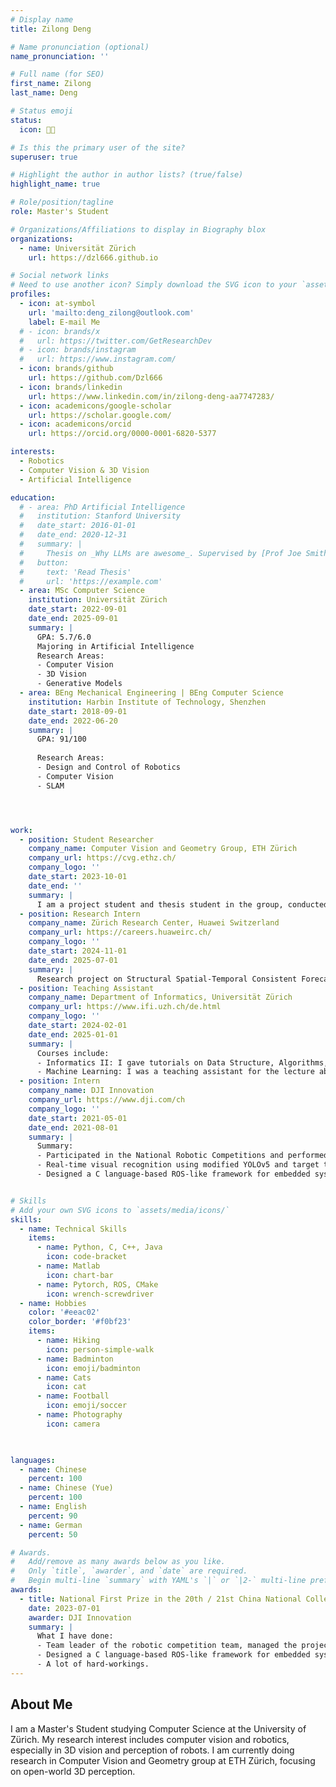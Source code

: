 ```yaml
---
# Display name
title: Zilong Deng

# Name pronunciation (optional)
name_pronunciation: ''

# Full name (for SEO)
first_name: Zilong
last_name: Deng

# Status emoji 
status:
  icon: 👨‍💻

# Is this the primary user of the site?
superuser: true

# Highlight the author in author lists? (true/false)
highlight_name: true

# Role/position/tagline
role: Master's Student

# Organizations/Affiliations to display in Biography blox
organizations:
  - name: Universität Zürich
    url: https://dzl666.github.io

# Social network links
# Need to use another icon? Simply download the SVG icon to your `assets/media/icons/` folder.
profiles:
  - icon: at-symbol
    url: 'mailto:deng_zilong@outlook.com'
    label: E-mail Me
  # - icon: brands/x
  #   url: https://twitter.com/GetResearchDev
  # - icon: brands/instagram
  #   url: https://www.instagram.com/
  - icon: brands/github
    url: https://github.com/Dzl666
  - icon: brands/linkedin
    url: https://www.linkedin.com/in/zilong-deng-aa7747283/
  - icon: academicons/google-scholar
    url: https://scholar.google.com/
  - icon: academicons/orcid
    url: https://orcid.org/0000-0001-6820-5377

interests:
  - Robotics
  - Computer Vision & 3D Vision
  - Artificial Intelligence

education:
  # - area: PhD Artificial Intelligence
  #   institution: Stanford University
  #   date_start: 2016-01-01
  #   date_end: 2020-12-31
  #   summary: |
  #     Thesis on _Why LLMs are awesome_. Supervised by [Prof Joe Smith](https://example.com). Presented papers at 5 IEEE conferences with the contributions being published in 2 Springer journals.
  #   button:
  #     text: 'Read Thesis'
  #     url: 'https://example.com'
  - area: MSc Computer Science
    institution: Universität Zürich
    date_start: 2022-09-01
    date_end: 2025-09-01
    summary: |
      GPA: 5.7/6.0
      Majoring in Artificial Intelligence
      Research Areas:
      - Computer Vision
      - 3D Vision
      - Generative Models
  - area: BEng Mechanical Engineering | BEng Computer Science
    institution: Harbin Institute of Technology, Shenzhen
    date_start: 2018-09-01
    date_end: 2022-06-20
    summary: |
      GPA: 91/100
      
      Research Areas:
      - Design and Control of Robotics
      - Computer Vision
      - SLAM




work:
  - position: Student Researcher
    company_name: Computer Vision and Geometry Group, ETH Zürich
    company_url: https://cvg.ethz.ch/
    company_logo: ''
    date_start: 2023-10-01
    date_end: ''
    summary: |
      I am a project student and thesis student in the group, conducted research on 3D vision.
  - position: Research Intern
    company_name: Zürich Research Center, Huawei Switzerland
    company_url: https://careers.huaweirc.ch/
    company_logo: ''
    date_start: 2024-11-01
    date_end: 2025-07-01
    summary: |
      Research project on Structural Spatial-Temporal Consistent Forecasting of 4D Assets.
  - position: Teaching Assistant
    company_name: Department of Informatics, Universität Zürich
    company_url: https://www.ifi.uzh.ch/de.html
    company_logo: ''
    date_start: 2024-02-01
    date_end: 2025-01-01
    summary: |
      Courses include:
      - Informatics II: I gave tutorials on Data Structure, Algorithms, and programming in C.
      - Machine Learning: I was a teaching assistant for the lecture about statistical machine learning.
  - position: Intern
    company_name: DJI Innovation
    company_url: https://www.dji.com/ch
    company_logo: ''
    date_start: 2021-05-01
    date_end: 2021-08-01
    summary: |
      Summary:
      - Participated in the National Robotic Competitions and performed technical presentations at DJI as an excellent team.
      - Real-time visual recognition using modified YOLOv5 and target tracking using Extended Kalman Filter.
      - Designed a C language-based ROS-like framework for embedded system (STM32) of wheeled robots.


# Skills
# Add your own SVG icons to `assets/media/icons/`
skills:
  - name: Technical Skills
    items:
      - name: Python, C, C++, Java
        icon: code-bracket
      - name: Matlab
        icon: chart-bar
      - name: Pytorch, ROS, CMake
        icon: wrench-screwdriver
  - name: Hobbies
    color: '#eeac02'
    color_border: '#f0bf23'
    items:
      - name: Hiking
        icon: person-simple-walk
      - name: Badminton
        icon: emoji/badminton
      - name: Cats
        icon: cat
      - name: Football
        icon: emoji/soccer
      - name: Photography
        icon: camera
      


languages:
  - name: Chinese
    percent: 100
  - name: Chinese (Yue)
    percent: 100
  - name: English
    percent: 90
  - name: German
    percent: 50

# Awards.
#   Add/remove as many awards below as you like.
#   Only `title`, `awarder`, and `date` are required.
#   Begin multi-line `summary` with YAML's `|` or `|2-` multi-line prefix and indent 2 spaces below.
awards:
  - title: National First Prize in the 20th / 21st China National College Robotic Competition ‘RoboMaster’
    date: 2023-07-01
    awarder: DJI Innovation
    summary: |
      What I have done:
      - Team leader of the robotic competition team, managed the project progress and proposed technical ideas.
      - Designed a C language-based ROS-like framework for embedded system (STM32) of wheeled robots.
      - A lot of hard-workings.
---
```


## About Me

I am a Master's Student studying Computer Science at the University of Zürich. My research interest includes computer vision and robotics, especially in 3D vision and perception of robots. I am currently doing research in Computer Vision and Geometry group at ETH Zürich, focusing on open-world 3D perception.
